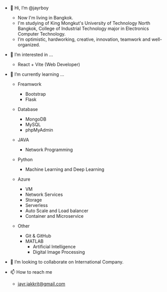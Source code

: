 - 👋 Hi, I’m @jayrboy
  - Now I'm living in Bangkok.
  - I'm studying of King Mongkut's University of Technology North Bangkok, College of Industrial Technology major in Electronics Computer Technology.
  - I’m optimistic, hardworking, creative, innovation, teamwork and well-organized.


- 👀 I’m interested in ...
  - React + Vite (Web Developer)

- 🌱 I’m currently learning ...
  - Freamwork
    - Bootstrap
    - Flask
  
  - Database
    - MongoDB 
    - MySQL
    - phpMyAdmin
   
  - JAVA
    - Network Programming

  - Python
    - Machine Learning and Deep Learning

  - Azure
    - VM
    - Network Services
    - Storage
    - Serverless
    - Auto Scale and Load balancer
    - Container and Microservice

  - Other
    - Git & GitHub
    - MATLAB
      - Artificial Intelligence
      - Digital Image Processing 

- 💞️ I’m looking to collaborate on International Company.
- 📫 How to reach me
  - jayr.jakkrit@gmail.com 

<!---
jayrboy/jayrboy is a ✨ special ✨ repository because its `README.md` (this file) appears on your GitHub profile.
You can click the Preview link to take a look at your changes.
--->
